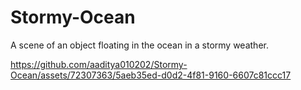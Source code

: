 # Stormy-Ocean
A scene of an object floating in the ocean in a stormy weather.

https://github.com/aaditya010202/Stormy-Ocean/assets/72307363/5aeb35ed-d0d2-4f81-9160-6607c81ccc17

